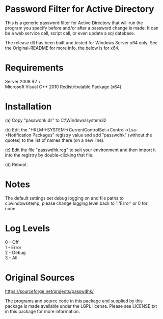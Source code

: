 # Password Filter for Active Directory

This is a generic password filter for Active Directory that will run the program you specify before and/or after a password change is made. It can be a web service call, script call, or even update a sql database.   

The release dll has been built and tested for Windows Server x64 only. See the Original-README for more info, the below is for x64.   

Requirements
============
Server 2008 R2 +  
Microsoft Visual C++ 2010 Redistributable Package (x64)

Installation
========
(a) Copy "passwdhk.dll" to C:\Windows\system32

(b) Edit the "HKLM->SYSTEM->CurrentControlSet->Control->Lsa->Notification Packages" registry value and add "passwdhk" (without the quotes) to the list of names there (on a new line).

(c) Edit the file "passwdhk.reg" to suit your environment and then import it into the registry by double-clicking that file.

(d) Reboot.

Notes
=======

The default settings set debug logging on and file paths to c:\windows\temp, please change logging level back to 1 'Error' or 0 for none.

Log Levels
==========

0 - Off  
1 - Error  
2 - Debug  
3 - All  
   
Original Sources   
================   
https://sourceforge.net/projects/passwdhk/   

The programs and source code in this package and supplied by this package is made available under the LGPL license.  Please see LICENSE.txt in this package for more information.
